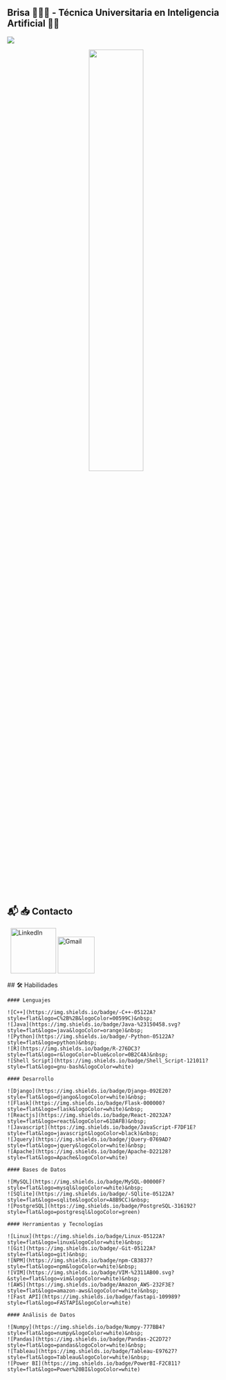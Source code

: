 ## Brisa 👩🏼‍💻 - Técnica Universitaria en Inteligencia Artificial 🤖🚀

<p align="left">
    <img src="https://readme-typing-svg.herokuapp.com?font=Architects+Daughter&color=FFFFFF&size=25&center=false&vCenter=true&width=500&height=50&lines=Data+Science;IA;Data+Analytics;BI+Analyst;Python+Developer" />
</p>

<p align="center">
    <img src="https://user-images.githubusercontent.com/89788120/167628634-549d2bdd-609e-4275-85af-1e1974da64ca.gif" width="50%" />
</p>


## 📬 📥 Contacto

&nbsp; 
<a href="https://www.linkedin.com/in/brisa-menescaldi-57984b181/"><img width="105px" alt="LinkedIn" src="https://img.shields.io/badge/LinkedIn%20-%230077B5.svg?&style=flat&logo=linkedin&logoColor=white"/></a> 
<a href="mailto:bmenescaldi@gmail.com"><img width="85px" alt="Gmail" src="https://img.shields.io/badge/Gmail-D14836?style=flat&logo=gmail&logoColor=white" /></a>

<!---

kaustav202/kaustav202 is a ✨ special ✨ repository because its `README.md` (this file) appears on your GitHub profile.
You can click the Preview link to take a look at your changes.

--->


<p align="left">
    ## 🛠️ Habilidades

    #### Lenguajes

    ![C++](https://img.shields.io/badge/-C++-05122A?style=flat&logo=C%2B%2B&logoColor=00599C)&nbsp;
    ![Java](https://img.shields.io/badge/Java-%23150458.svg?style=flat&logo=java&logoColor=orange)&nbsp;
    ![Python](https://img.shields.io/badge/-Python-05122A?style=flat&logo=python)&nbsp;
    ![R](https://img.shields.io/badge/R-276DC3?style=flat&logo=r&logoColor=blue&color=0B2C4A)&nbsp;
    ![Shell Script](https://img.shields.io/badge/Shell_Script-121011?style=flat&logo=gnu-bash&logoColor=white)

    #### Desarrollo

    ![Django](https://img.shields.io/badge/Django-092E20?style=flat&logo=django&logoColor=white)&nbsp;
    ![Flask](https://img.shields.io/badge/Flask-000000?style=flat&logo=flask&logoColor=white)&nbsp;
    ![Reactjs](https://img.shields.io/badge/React-20232A?style=flat&logo=react&logoColor=61DAFB)&nbsp;
    ![Javascript](https://img.shields.io/badge/JavaScript-F7DF1E?style=flat&logo=javascript&logoColor=black)&nbsp;
    ![Jquery](https://img.shields.io/badge/jQuery-0769AD?style=flat&logo=jquery&logoColor=white)&nbsp;
    ![Apache](https://img.shields.io/badge/Apache-D22128?style=flat&logo=Apache&logoColor=white)

    #### Bases de Datos

    ![MySQL](https://img.shields.io/badge/MySQL-00000F?style=flat&logo=mysql&logoColor=white)&nbsp;
    ![SQlite](https://img.shields.io/badge/-SQlite-05122A?style=flat&logo=sqlite&logoColor=A8B9CC)&nbsp;
    ![PostgreSQL](https://img.shields.io/badge/PostgreSQL-316192?style=flat&logo=postgresql&logoColor=green)

    #### Herramientas y Tecnologías

    ![Linux](https://img.shields.io/badge/Linux-05122A?style=flat&logo=linux&logoColor=white)&nbsp;
    ![Git](https://img.shields.io/badge/-Git-05122A?style=flat&logo=git)&nbsp;
    ![NPM](https://img.shields.io/badge/npm-CB3837?style=flat&logo=npm&logoColor=white)&nbsp;
    ![VIM](https://img.shields.io/badge/VIM-%2311AB00.svg?&style=flat&logo=vim&logoColor=white)&nbsp;
    ![AWS](https://img.shields.io/badge/Amazon_AWS-232F3E?style=flat&logo=amazon-aws&logoColor=white)&nbsp;
    ![Fast API](https://img.shields.io/badge/fastapi-109989?style=flat&logo=FASTAPI&logoColor=white)

    #### Análisis de Datos

    ![Numpy](https://img.shields.io/badge/Numpy-777BB4?style=flat&logo=numpy&logoColor=white)&nbsp;
    ![Pandas](https://img.shields.io/badge/Pandas-2C2D72?style=flat&logo=pandas&logoColor=white)&nbsp;
    ![Tableau](https://img.shields.io/badge/Tableau-E97627?style=flat&logo=Tableau&logoColor=white)&nbsp;
    ![Power BI](https://img.shields.io/badge/PowerBI-F2C811?style=flat&logo=Power%20BI&logoColor=white)
</p>

<!--
#### Cloud Infrastructures

![Firebase](https://img.shields.io/badge/firebase-%23ED7A00.svg?style=flat&logo=firebase&logoColor=white)&nbsp;
![AWS](https://img.shields.io/badge/Amazon_AWS-232F3E?style=flat&logo=amazon-aws&logoColor=white)&nbsp;
![Google Cloud](https://img.shields.io/badge/Google_Cloud-4285F4?style=flat&logo=google-cloud&logoColor=white)&nbsp;
![Heroku](https://img.shields.io/badge/Heroku-430098?style=flat&logo=heroku&logoColor=white)&nbsp;


#### Environments

![Jupyter](https://img.shields.io/badge/Jupyter-F37626.svg?&style=flat&logo=Jupyter&logoColor=white)&nbsp;
![Conda](https://img.shields.io/badge/conda-342B029.svg?&style=flat&logo=anaconda&logoColor=white)&nbsp;
![Spyder](https://img.shields.io/badge/Spyder%20Ide-FF0000?style=flat&logo=spyder%20ide&logoColor=white)&nbsp;
![PyCharm](https://img.shields.io/badge/PyCharm-000000.svg?&style=flate&logo=PyCharm&logoColor=white)&nbsp;
![Replit](https://img.shields.io/badge/replit-667881?style=flat&logo=replit&logoColor=white)&nbsp;
![R Studio](https://img.shields.io/badge/RStudio-75AADB?style=flat&logo=RStudio&logoColor=white)&nbsp;
![VS Code](https://img.shields.io/badge/Visual_Studio_Code-0078D4?style=flat&logo=visual%20studio%20code&logoColor=white)&nbsp;
-->


<!--

<br />

<details>

  <summary><h2> 📌🏴  Coding Profiles </h2></summary>

</br>
</br>

<a href="#" ><img style="height:25px; margin:10%; position: absolute;float: left;" src = "https://img.shields.io/static/v1?message=Code%20Chef&logo=CodeChef&labelColor=brown&color=brown&logoColor=white&label=%20&style=plastic"/></a> &nbsp;&nbsp;&nbsp; &nbsp;<img style="height:25px" src = "https://img.shields.io/static/v1?message=Leet%20Code&logo=LeetCode&labelColor=05122A&color=05122A&logoColor=FFA116&label=%20&style=plastic"/>&nbsp;&nbsp;&nbsp;  &nbsp;<img style="height:25px" src = "https://img.shields.io/static/v1?message=HackerRank&logo=HackerRank&labelColor=black&color=black&logoColor=00EA64&label=%20&style=flat"/> &nbsp;&nbsp;&nbsp; &nbsp;<img style="height:26px" src = "https://img.shields.io/static/v1?message=Codeforces&logo=Codeforces&labelColor=red&color=red&logoColor=yellow&label=%20&style=plastic"/> &nbsp;&nbsp;&nbsp; &nbsp;<img style="height:25px" src = "https://img.shields.io/static/v1?message=Geeks%20For%20Geeks&logo=GeeksforGeeks&labelColor=white&color=lightgrey&logoColor=2F8D46&label=%20&style=plastic"/>  &nbsp;
<a href = "#" > <img src = "https://img.shields.io/static/v1?message=Articles&logo=Medium&labelColor=000000&color=white&logoColor=white&label=Medium&style=plastic"/></a>


</details>

-->

</br>

<!--

<details>

  <summary> <h3> Post Links </h3> </summary>

  </br>

  <a href = "#" > <img src = "https://img.shields.io/static/v1?message=QnA&logo=StackOverflow&labelColor=F58025&color=white&logoColor=white&label=Stack%20Overflow&style=plastic"/></a>
 
  
 <a href = "#" > <img src = "https://img.shields.io/static/v1?message=Communinty&logo=dev.to&labelColor=0A0A0A&color=white&logoColor=white&label=dev.to&style=plastic"/></a>
 
 
 <a href = "#" > <img src = "https://img.shields.io/static/v1?message=Blog%20Post&logo=GeeksforGeeks&labelColor=2F8D46&color=white&logoColor=white&label=gfg&style=plastic"/></a>
 
 
 <a href = "#" > <img src = "https://img.shields.io/static/v1?message=Articles&logo=Medium&labelColor=000000&color=white&logoColor=white&label=Medium&style=plastic"/></a>


  
</details>

-->



<!-- 
# Featured Repositories 🚀


<img width="32%" src="https://github-readme-stats.vercel.app/api/pin/?username=kaustav202&repo=RealTime-TwitterDataAnalysis&theme=swift"/> &nbsp; <img width="32%" src="https://github-readme-stats.vercel.app/api/pin/?username=kaustav202&repo=News-Accumulator&theme=buefy"/> &nbsp; <img width="32%" src="https://github-readme-stats.vercel.app/api/pin/?username=kaustav202&repo=JS-DOM-Snippets&theme=vue"/>

<img width="30%" src="https://github-readme-stats.vercel.app/api/pin/?username=kaustav202&repo=IPL-Statistical-Analysis&theme=moltack&title_color=000000"/>

<img width="30%" src = "https://github-readme-stats.vercel.app/api/pin/?username=kaustav202&repo=Gamer-Hub"/>

<img width="30%" src="https://github-readme-stats.vercel.app/api/pin/?username=kaustav202&repo=Tech-Vision"/>

<img width="30%" src="https://github-readme-stats.vercel.app/api/pin/?username=kaustav202&repo=HomePal&theme=vue"/>

<img width="30%" src="https://github-readme-stats.vercel.app/api/pin/?username=kaustav202&repo=Directory-Tree-Generator&theme=apprentice"/>
 -->

<!--

## Banner

## Update About

## Metrics

## Code Snippet Gif/ Anime

## Resize

## Pinned Repositories

## Open Source Programs

## Achievements Section

-->

<!-- 
Navigation Options  -->

<!-- 
Featured Repositories.
 -->


 
<!-- 

<details> 
 <summary> <h2> Here are some highlights of my open source journey </h2> </summary>
 
 
 
<details>

  <summary> <h2> <a href="#">   <img src="https://readme-typing-svg.herokuapp.com?font=Architects+Daughter&color=22EBF7&size=25&center=false&lines=hey!+its+Kaustav;Full+stack+web+developer...;Data+Science+Enthusiast...;Tech+Blogger...;Active+Open+Source+Contributor..."/>  </a> 
 
   👆 Click To Expand!! </h2> </summary>
  
  <table>
   <h2> Section Link </h3> 
 <tr>
 <td> <img src="git-metrics/r1l.svg"/> </td>
 <td> <img src="git-metrics/r1r.svg"/> </td>
 </tr>
 </table>
  
</details>

 <details>

  <summary> Open Source Work </summary>
  
   <table>
     
   <td><img src="git-metrics/r2.svg"/> </td>
   <td><img src="git-metrics/r3.svg"/> </td>
     
 
 </table>
  
</details>
 
 
 <details>

  <summary> Useful Repos and Important Code </summary>
  
   <table>
     
   <td><img src="git-metrics/r4l.svg"/> </td>
   <td><img src="git-metrics/r4r.svg"/> </td>
     
 
 </table>
  
</details>
 
  <details>

  <summary> Others's collaboration my repos </summary>
  
   <table>
     
  <tr>   
     <img src="git-metrics/r5.svg"/> 
    </tr>   
 
 </table>
  
</details>

</details>
 -->
 
 

  
<!-- ## Here are some highlights of my open source journey 

 ### - Activity Smmary and Overview

## Here are some of my works
 -->




 
<!-- 
<details>
  
  <summary>  <h2> &nbsp;&nbsp; 🌟Profiles  </h2> </summary>
  
  </br>

  <a href = "https://github.com/kaustav202/kaustav202/blob/main/fun.md"> <h3>🔸🎮 Lots of other cool stuffs, trivia and info about me </h3> </a>
  
  </br>
  
  <a href = "https://metrics.lecoq.io/about/kaustav202"><h3>🔸🚀  Checkout all my open source jorney and more metrics in this page </h3> </a>
  
  </br>
  
  <a href = "https://kaustav-port.web.app/"><h3>🔸🎴 My Portfolio Website</h3></a>
  
  </br>
  </br>
  
 </details>
 -->





